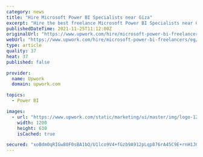 ```yaml
---
category: news
title: "Hire Microsoft Power BI Specialists near Giza"
excerpt: "Hire the best freelance Microsoft Power BI Specialists near Giza on Upwork™, the world’s top freelancing website. It’s simple to post your job and we’ll quickly match you with the top Microsoft Power BI Specialists near Giza for your Microsoft Power BI project."
publishedDateTime: 2021-11-25T11:12:00Z
originalUrl: "https://www.upwork.com/hire/microsoft-power-bi-freelancers/eg/giza/"
webUrl: "https://www.upwork.com/hire/microsoft-power-bi-freelancers/eg/giza/"
type: article
quality: 37
heat: 37
published: false

provider:
  name: Upwork
  domain: upwork.com

topics:
  - Power BI

images:
  - url: "https://www.upwork.com/static/marketing/ui/master/img/logo-1200x630.png"
    width: 1200
    height: 630
    isCached: true

secured: "xoBdm0qRIGw80F0sBA1bQ/U1lco9V4+fGzb9A912pLqp876rA45C9E+rnH1JGXeQKTSY5Jj9tYVEvkpN1pQqF7awyIX/gmy9Q7wjYopkxNdIOOo2Dpo1uLTfjWC9U0A+69nkaaIt8tKhzNHm/PGU+U3ReeBGBYVUDaV9y9udKKDPMvrHzdI/yelwJszkTnrXXeJI9juMwVnF8qDhqr11bYZ9IVuzTAY17ucvwUicnOyyTQAMyQyiV+eK3gWL0+IRDgDKUM8ZnsEUjLo3/RPLgSVQbuIvYWrO3rsH3TzyKKBURwdgEiYZFUuXp4aPSEc3pLaw8sF4VKXGnsoThNyGhjAWIUIMMxFFDI2aBSuU5BY=;MuQje3Mn8UeZMmPDNP1j1w=="
---
```



